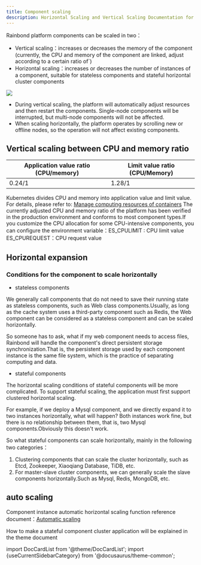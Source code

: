 ```yaml
---
title: Component scaling
description: Horizontal Scaling and Vertical Scaling Documentation for Rainbond Components
---
```


Rainbond platform components can be scaled in two：

- Vertical scaling：increases or decreases the memory of the component (currently, the CPU and memory of the component are linked, adjust according to a certain ratio of`)
- Horizontal scaling：increases or decreases the number of instances of a component, suitable for stateless components and stateful horizontal cluster components

<img src="https://grstatic.oss-cn-shanghai.aliyuncs.com/images/docs/5.2/user-manual/app-service-manage/automatic-telescoping/service-scaling/Telescopic.png"/>


- During vertical scaling, the platform will automatically adjust resources and then restart the components. Single-node components will be interrupted, but multi-node components will not be affected.
- When scaling horizontally, the platform operates by scrolling new or offline nodes, so the operation will not affect existing components.


## Vertical scaling between CPU and memory ratio

<table spaces-before="0">
<thead>
<tr>
  <th>Application value ratio (CPU/memory)</th>
  <th>Limit value ratio (CPU/Memory)</th>
</tr>
</thead>
<tbody>
<tr>
  <td>0.24/1</td>
  <td>1.28/1</td>
</tr>
</tbody>
</table>

<p spaces-before="0">Kubernetes divides CPU and memory into application value and limit value. For details, please refer to: <a href="https://kubernetes.io/docs/concepts/configuration/manage-resources-containers/">Manage computing resources of containers</a> 
The currently adjusted CPU and memory ratio of the platform has been verified in the production environment and conforms to most component types.If you customize the CPU allocation for some CPU-intensive components, you can configure the environment variable：ES_CPULIMIT : CPU limit value ES_CPUREQUEST：CPU request value</p>

<h2 spaces-before="0">Horizontal expansion</h2>

<h3 spaces-before="0">Conditions for the component to scale horizontally</h3>

<ul>
<li>stateless components</li>
</ul>

<p spaces-before="0">We generally call components that do not need to save their running state as stateless components, such as Web class components.Usually, as long as the cache system uses a third-party component such as Redis, the Web component can be considered as a stateless component and can be scaled horizontally.</p>

<p spaces-before="0">So someone has to ask, what if my web component needs to access files, Rainbond will handle the component's direct persistent storage synchronization.That is, the persistent storage used by each component instance is the same file system, which is the practice of separating computing and data.</p>

<ul>
<li>stateful components</li>
</ul>

<p spaces-before="0">The horizontal scaling conditions of stateful components will be more complicated. To support stateful scaling, the application must first support clustered horizontal scaling.</p>

<p spaces-before="0">For example, if we deploy a Mysql component, and we directly expand it to two instances horizontally, what will happen? Both instances work fine, but there is no relationship between them, that is, two Mysql components.Obviously this doesn't work.</p>

<p spaces-before="0">So what stateful components can scale horizontally, mainly in the following two categories：</p>

<ol start="1">
<li>Clustering components that can scale the cluster horizontally, such as Etcd, Zookeeper, Xiaoqiang Database, TiDB, etc.</li>
<li>For master-slave cluster components, we can generally scale the slave components horizontally.Such as Mysql, Redis, MongoDB, etc.</li>
</ol>

<h2 spaces-before="0">auto scaling</h2>

<p spaces-before="0">Component instance automatic horizontal scaling function reference document：<a href="./service-auto-scaling/">Automatic scaling</a></p>

<p spaces-before="0">How to make a stateful component cluster application will be explained in the theme document</p>

import DocCardList from '@theme/DocCardList';
import {useCurrentSidebarCategory} from '@docusaurus/theme-common';

<DocCardList items={useCurrentSidebarCategory().items}/>